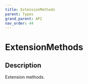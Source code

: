 ```yaml
---
title: ExtensionMethods
parent: Types
grand_parent: API
nav_order: 44
---
```

# ExtensionMethods
## Description
Extension methods.
